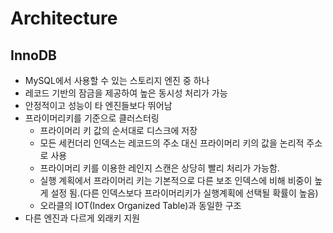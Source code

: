 # Architecture

## InnoDB 
- MySQL에서 사용할 수 있는 스토리지 엔진 중 하나
- 레코드 기반의 잠금을 제공하여 높은 동시성 처리가 가능
- 안정적이고 성능이 타 엔진들보다 뛰어남
- 프라이머리키를 기준으로 클러스터링
  - 프라이머리 키 값의 순서대로 디스크에 저장
  - 모든 세컨더리 인덱스는 레코드의 주소 대신 프라이머리 키의 값을 논리적 주소로 사용
  - 프라이머리 키를 이용한 레인지 스캔은 상당히 빨리 처리가 가능함.
  - 실행 계획에서 프라이머리 키는 기본적으로 다른 보조 인덱스에 비해 비중이 높게 설정 됨.(다른 인덱스보다 프라이머리키가 실행계획에 선택될 확률이 높음)
  - 오라클의 IOT(Index Organized Table)과 동일한 구조
- 다른 엔진과 다르게 외래키 지원
